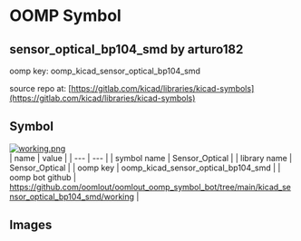 # OOMP Symbol  
## sensor_optical_bp104_smd  by arturo182  
  
oomp key: oomp_kicad_sensor_optical_bp104_smd  
  
source repo at: [https://gitlab.com/kicad/libraries/kicad-symbols](https://gitlab.com/kicad/libraries/kicad-symbols)  
## Symbol  
  
[![working.png](working_600.png)](working.png)  
| name | value | 
| --- | --- | 
| symbol name | Sensor_Optical | 
| library name | Sensor_Optical | 
| oomp key | oomp_kicad_sensor_optical_bp104_smd | 
| oomp bot github | https://github.com/oomlout/oomlout_oomp_symbol_bot/tree/main/kicad_sensor_optical_bp104_smd/working | 
## Images  
